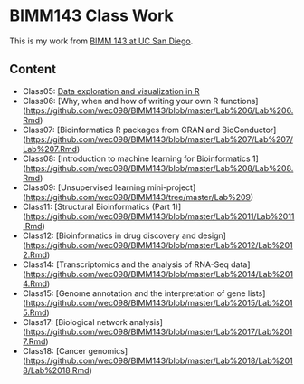# BIMM143 Class Work

This is my work from [BIMM 143 at UC San Diego](https://wec098.github.io/BIMM143/).

## Content
- Class05: [Data exploration and visualization in R](https://github.com/wec098/BIMM143/blob/master/Lab5/Lab5.md)
- Class06: [Why, when and how of writing your own R functions] (https://github.com/wec098/BIMM143/blob/master/Lab%206/Lab%206.Rmd)
- Class07: [Bioinformatics R packages from CRAN and BioConductor] (https://github.com/wec098/BIMM143/blob/master/Lab%207/Lab%207/Lab%207.Rmd)
- Class08: [Introduction to machine learning for Bioinformatics 1] (https://github.com/wec098/BIMM143/blob/master/Lab%208/Lab%208.Rmd)
- Class09: [Unsupervised learning mini-project] (https://github.com/wec098/BIMM143/tree/master/Lab%209)
- Class11: [Structural Bioinformatics (Part 1)] (https://github.com/wec098/BIMM143/blob/master/Lab%2011/Lab%2011.Rmd)
- Class12: [Bioinformatics in drug discovery and design] (https://github.com/wec098/BIMM143/blob/master/Lab%2012/Lab%2012.Rmd)
- Class14: [Transcriptomics and the analysis of RNA-Seq data] (https://github.com/wec098/BIMM143/blob/master/Lab%2014/Lab%2014.Rmd)
- Class15: [Genome annotation and the interpretation of gene lists] (https://github.com/wec098/BIMM143/blob/master/Lab%2015/Lab%2015.Rmd)
- Class17: [Biological network analysis] (https://github.com/wec098/BIMM143/blob/master/Lab%2017/Lab%2017.Rmd)
- Class18: [Cancer genomics] (https://github.com/wec098/BIMM143/blob/master/Lab%2018/Lab%2018/Lab%2018.Rmd)
